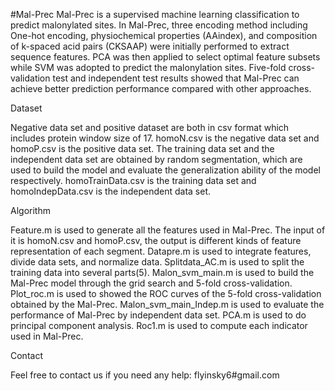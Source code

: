 #Mal-Prec
Mal-Prec is a supervised machine learning classification to predict malonylated sites. In Mal-Prec, three encoding method including One-hot encoding, physiochemical properties (AAindex), and composition of k-spaced acid pairs (CKSAAP) were initially performed to extract sequence features. PCA was then applied to select optimal feature subsets while SVM was adopted to predict the malonylation sites. Five-fold cross-validation test and independent test results showed that Mal-Prec can achieve better prediction performance compared with other approaches. 

Dataset

Negative data set and positive dataset are both in csv format which includes protein window size of 17. homoN.csv is the negative data set and homoP.csv is the positive data set.
The training data set and the independent data set are obtained by random segmentation, which are used to build the model and evaluate the generalization ability of the model respectively. homoTrainData.csv is the training data set and homoIndepData.csv is the independent data set.

Algorithm

Feature.m is used to generate all the features used in Mal-Prec. The input of it is homoN.csv and homoP.csv, the output is different kinds of feature representation of each segment.
Datapre.m is used to integrate features, divide data sets, and normalize data.
Splitdata_AC.m is used to split the training data into several parts(5).
Malon_svm_main.m is used to build the Mal-Prec model through the grid search and 5-fold cross-validation.
Plot_roc.m is used to showed the ROC curves of the 5-fold cross-validation obtained by the Mal-Prec.
Malon_svm_main_Indep.m is used to evaluate the performance of Mal-Prec by independent data set.
PCA.m is used to do principal component analysis.
Roc1.m is used to compute each indicator used in Mal-Prec.

Contact

Feel free to contact us if you need any help: flyinsky6#gmail.com

